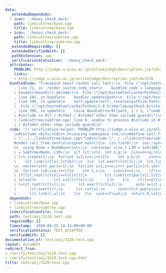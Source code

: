 ```yaml
---
data:
  _extendedDependsOn:
  - icon: ':heavy_check_mark:'
    path: linkcuttree/base.cpp
    title: linkcuttree/base.cpp
  - icon: ':heavy_check_mark:'
    path: linkcuttree/subtree.cpp
    title: linkcuttree/subtree.cpp
  _extendedRequiredBy: []
  _extendedVerifiedWith: []
  _pathExtension: cpp
  _verificationStatusIcon: ':heavy_check_mark:'
  attributes:
    PROBLEM: http://judge.u-aizu.ac.jp/onlinejudge/description.jsp?id=3120
    links:
    - http://judge.u-aizu.ac.jp/onlinejudge/description.jsp?id=3120
  bundledCode: "Traceback (most recent call last):\n  File \"/opt/hostedtoolcache/Python/3.8.5/x64/lib/python3.8/site-packages/onlinejudge_verify/documentation/build.py\"\
    , line 71, in _render_source_code_stat\n    bundled_code = language.bundle(stat.path,\
    \ basedir=basedir).decode()\n  File \"/opt/hostedtoolcache/Python/3.8.5/x64/lib/python3.8/site-packages/onlinejudge_verify/languages/cplusplus.py\"\
    , line 191, in bundle\n    bundler.update(path)\n  File \"/opt/hostedtoolcache/Python/3.8.5/x64/lib/python3.8/site-packages/onlinejudge_verify/languages/cplusplus_bundle.py\"\
    , line 399, in update\n    self.update(self._resolve(pathlib.Path(included), included_from=path))\n\
    \  File \"/opt/hostedtoolcache/Python/3.8.5/x64/lib/python3.8/site-packages/onlinejudge_verify/languages/cplusplus_bundle.py\"\
    , line 398, in update\n    raise BundleErrorAt(path, i + 1, \"unable to process\
    \ #include in #if / #ifdef / #ifndef other than include guards\")\nonlinejudge_verify.languages.cplusplus_bundle.BundleErrorAt:\
    \ linkcuttree/subtree.cpp: line 6: unable to process #include in #if / #ifdef\
    \ / #ifndef other than include guards\n"
  code: "// verification-helper: PROBLEM http://judge.u-aizu.ac.jp/onlinejudge/description.jsp?id=3120\n\
    \n#include <bits/stdc++.h>\nusing namespace std;\n\n#define call_from_test\n#include\
    \ \"../../linkcuttree/base.cpp\"\n#include \"../../linkcuttree/subtree.cpp\"\n\
    #undef call_from_test\n\nsigned main(){\n  cin.tie(0);\n  ios::sync_with_stdio(0);\n\
    \n  using Node = NodeBase<int>;\n  constexpr size_t LIM = 1e5+100;\n  using LCT\
    \ = SubTree<Node, LIM>;\n  LCT lct;\n\n  int n,q;\n  cin>>n>>q;\n\n  for(int i=0;i<=n;i++)\
    \ lct.create(1);\n  for(int i=1;i<n;i++){\n    int a,b;\n    cin>>a>>b;\n    lct.evert(lct[b]);\n\
    \    lct.link(lct[a],lct[b]);\n  }\n  lct.evert(lct[1]);\n  lct.link(lct[0],lct[1]);\n\
    \n  vector<int> par(n+1);\n  for(int i=1;i<=n;i++) par[i]=lct.idx(lct.parent(lct[i]));\n\
    \n  for(int i=0;i<q;i++){\n    int t,v;\n    cin>>t>>v;\n    if(t==1){\n     \
    \ if(lct.root(lct[v])==lct[v]){\n        lct.link(lct[par[v]],lct[v]);\n     \
    \ }else{\n        lct.cut(lct[v]);\n      }\n    }\n    if(t==2){\n      auto\
    \ r=lct.root(lct[v]);\n      lct.evert(lct[v]);\n      auto u=lct.parent(r);\n\
    \      lct.evert(r);\n      lct.cut(u);\n      cout<<lct.query(u)<<\"\\n\";\n\
    \      lct.link(r,u);\n    }\n  }\n  cout<<flush;\n  return 0;\n}\n"
  dependsOn:
  - linkcuttree/base.cpp
  - linkcuttree/subtree.cpp
  isVerificationFile: true
  path: test/aoj/3120.test.cpp
  requiredBy: []
  timestamp: '2020-09-25 14:33:00+09:00'
  verificationStatus: TEST_ACCEPTED
  verifiedWith: []
documentation_of: test/aoj/3120.test.cpp
layout: document
redirect_from:
- /verify/test/aoj/3120.test.cpp
- /verify/test/aoj/3120.test.cpp.html
title: test/aoj/3120.test.cpp
---
```

